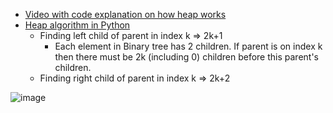 + [Video with code explanation on how heap works ](https://www.youtube.com/watch?v=t0Cq6tVNRBA)
+ [Heap algorithm in Python](https://favtutor.com/blogs/heap-in-python)
   + Finding left child of parent in index k => 2k+1
     + Each element in Binary tree has 2 children. If parent is on index k then there must be 2k (including 0) children before this parent's children. 
   + Finding right child of parent in index k => 2k+2

![image](https://user-images.githubusercontent.com/21141607/141434864-bab28d7d-bf3f-42d8-a6e4-f05e13c44e31.png)
